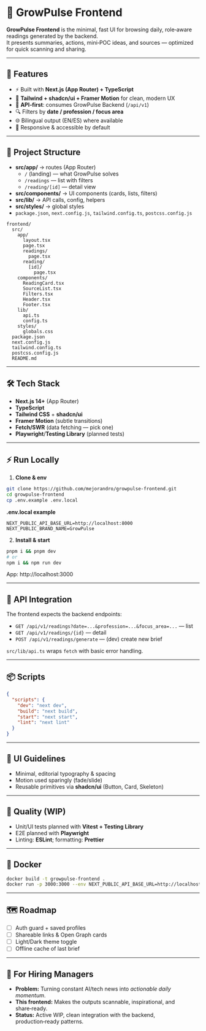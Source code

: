 
# 🌿 GrowPulse Frontend

**GrowPulse Frontend** is the minimal, fast UI for browsing daily, role‑aware readings generated by the backend.  
It presents summaries, actions, mini‑POC ideas, and sources — optimized for quick scanning and sharing.

---

## 🚀 Features
- ⚡ Built with **Next.js (App Router) + TypeScript**
- 🎨 **Tailwind + shadcn/ui + Framer Motion** for clean, modern UX
- 🔌 **API‑first**: consumes GrowPulse Backend (`/api/v1`)
- 🔍 Filters by **date / profession / focus area**
- 🌐 Bilingual output (EN/ES) where available
- 📱 Responsive & accessible by default

---

## 📂 Project Structure
- **src/app/** → routes (App Router)
  - `/` (landing) — what GrowPulse solves
  - `/readings` — list with filters
  - `/reading/[id]` — detail view
- **src/components/** → UI components (cards, lists, filters)
- **src/lib/** → API calls, config, helpers
- **src/styles/** → global styles
- `package.json`, `next.config.js`, `tailwind.config.ts`, `postcss.config.js`

```
frontend/
  src/
    app/
      layout.tsx
      page.tsx
      readings/
        page.tsx
      reading/
        [id]/
          page.tsx
    components/
      ReadingCard.tsx
      SourceList.tsx
      Filters.tsx
      Header.tsx
      Footer.tsx
    lib/
      api.ts
      config.ts
    styles/
      globals.css
  package.json
  next.config.js
  tailwind.config.ts
  postcss.config.js
  README.md
```

---

## 🛠️ Tech Stack
- **Next.js 14+** (App Router)
- **TypeScript**
- **Tailwind CSS** + **shadcn/ui**
- **Framer Motion** (subtle transitions)
- **Fetch/SWR** (data fetching — pick one)
- **Playwright**/**Testing Library** (planned tests)

---

## ⚡ Run Locally

1) **Clone & env**
```bash
git clone https://github.com/mejorandro/growpulse-frontend.git
cd growpulse-frontend
cp .env.example .env.local
```

**.env.local example**
```
NEXT_PUBLIC_API_BASE_URL=http://localhost:8000
NEXT_PUBLIC_BRAND_NAME=GrowPulse
```

2) **Install & start**
```bash
pnpm i && pnpm dev
# or
npm i && npm run dev
```
App: http://localhost:3000

---

## 🔌 API Integration
The frontend expects the backend endpoints:
- `GET /api/v1/readings?date=...&profession=...&focus_area=...` — list
- `GET /api/v1/readings/{id}` — detail
- `POST /api/v1/readings/generate` — (dev) create new brief

`src/lib/api.ts` wraps `fetch` with basic error handling.

---

## 📦 Scripts
```json
{
  "scripts": {
    "dev": "next dev",
    "build": "next build",
    "start": "next start",
    "lint": "next lint"
  }
}
```

---

## 🎨 UI Guidelines
- Minimal, editorial typography & spacing
- Motion used sparingly (fade/slide)
- Reusable primitives via **shadcn/ui** (Button, Card, Skeleton)

---

## 🧪 Quality (WIP)
- Unit/UI tests planned with **Vitest + Testing Library**
- E2E planned with **Playwright**
- Linting: **ESLint**; formatting: **Prettier**

---

## 🐳 Docker
```bash
docker build -t growpulse-frontend .
docker run -p 3000:3000 --env NEXT_PUBLIC_API_BASE_URL=http://localhost:8000 growpulse-frontend
```

---

## 🗺️ Roadmap
- [ ] Auth guard + saved profiles
- [ ] Shareable links & Open Graph cards
- [ ] Light/Dark theme toggle
- [ ] Offline cache of last brief

---

## 📌 For Hiring Managers
- **Problem:** Turning constant AI/tech news into *actionable daily momentum*.
- **This frontend:** Makes the outputs scannable, inspirational, and share‑ready.
- **Status:** Active WIP, clean integration with the backend, production‑ready patterns.

